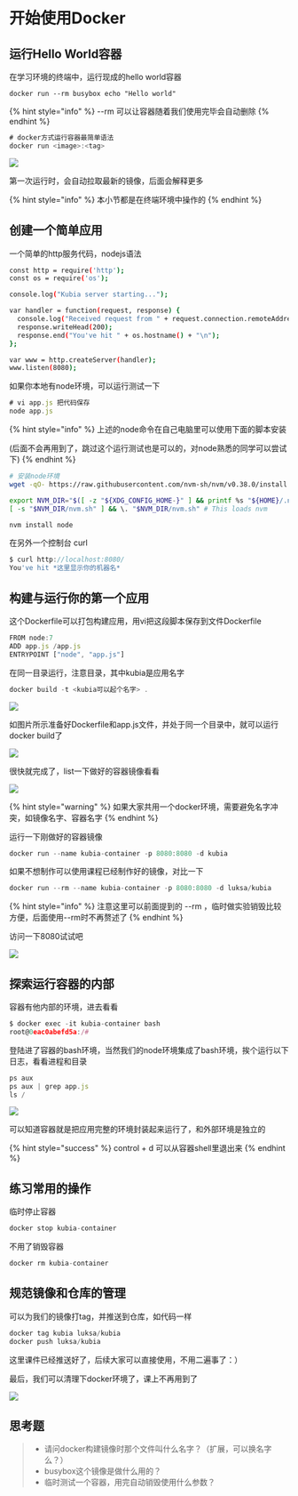 # 开始使用Docker

## 运行Hello World容器

在学习环境的终端中，运行现成的hello world容器

```
docker run --rm busybox echo "Hello world" 
```

{% hint style="info" %}
\--rm 可以让容器随着我们使用完毕会自动删除
{% endhint %}

```javascript
# docker方式运行容器最简单语法
docker run <image>:<tag>
```

![](<../../../.gitbook/assets/image (19).png>)

第一次运行时，会自动拉取最新的镜像，后面会解释更多

{% hint style="info" %}
本小节都是在终端环境中操作的
{% endhint %}

## 创建一个简单应用

一个简单的http服务代码，nodejs语法

```bash
const http = require('http');
const os = require('os');

console.log("Kubia server starting...");

var handler = function(request, response) {
  console.log("Received request from " + request.connection.remoteAddress);
  response.writeHead(200);
  response.end("You've hit " + os.hostname() + "\n");
};

var www = http.createServer(handler);
www.listen(8080);

```

如果你本地有node环境，可以运行测试一下

```javascript
# vi app.js 把代码保存
node app.js
```

{% hint style="info" %}
上述的node命令在自己电脑里可以使用下面的脚本安装

(后面不会再用到了，跳过这个运行测试也是可以的，对node熟悉的同学可以尝试下)
{% endhint %}

```bash
# 安装node环境
wget -qO- https://raw.githubusercontent.com/nvm-sh/nvm/v0.38.0/install.sh | bash

export NVM_DIR="$([ -z "${XDG_CONFIG_HOME-}" ] && printf %s "${HOME}/.nvm" || printf %s "${XDG_CONFIG_HOME}/nvm")"
[ -s "$NVM_DIR/nvm.sh" ] && \. "$NVM_DIR/nvm.sh" # This loads nvm

nvm install node

```

在另外一个控制台 curl

```javascript
$ curl http://localhost:8080/                                                                                                                                                130 ↵
You've hit *这里显示你的机器名*
```

## 构建与运行你的第一个应用

这个Dockerfile可以打包构建应用，用vi把这段脚本保存到文件Dockerfile

```javascript
FROM node:7
ADD app.js /app.js
ENTRYPOINT ["node", "app.js"]
```

在同一目录运行，注意目录，其中kubia是应用名字

```javascript
docker build -t <kubia可以起个名字> .
```

![](<../../../.gitbook/assets/image (2).png>)

如图片所示准备好Dockerfile和app.js文件，并处于同一个目录中，就可以运行docker build了

![](<../../../.gitbook/assets/image (1).png>)

很快就完成了，list一下做好的容器镜像看看

![](<../../../.gitbook/assets/image (7).png>)

{% hint style="warning" %}
如果大家共用一个docker环境，需要避免名字冲突，如镜像名字、容器名字
{% endhint %}

运行一下刚做好的容器镜像

```javascript
docker run --name kubia-container -p 8080:8080 -d kubia
```

如果不想制作可以使用课程已经制作好的镜像，对比一下

```javascript
docker run --rm --name kubia-container -p 8080:8080 -d luksa/kubia
```

{% hint style="info" %}
注意这里可以前面提到的 --rm ，临时做实验销毁比较方便，后面使用--rm时不再赘述了
{% endhint %}

访问一下8080试试吧

![](<../../../.gitbook/assets/image (6).png>)

## 探索运行容器的内部

容器有他内部的环境，进去看看

```javascript
$ docker exec -it kubia-container bash
root@0eac0abefd5a:/#
```

登陆进了容器的bash环境，当然我们的node环境集成了bash环境，挨个运行以下日志，看看进程和目录

```javascript
ps aux
ps aux | grep app.js
ls /
```

![](<../../../.gitbook/assets/image (8).png>)

可以知道容器就是把应用完整的环境封装起来运行了，和外部环境是独立的

{% hint style="success" %}
control + d   可以从容器shell里退出来
{% endhint %}

## 练习常用的操作

临时停止容器

```javascript
docker stop kubia-container
```

不用了销毁容器

```javascript
docker rm kubia-container
```

## 规范镜像和仓库的管理

可以为我们的镜像打tag，并推送到仓库，如代码一样

```javascript
docker tag kubia luksa/kubia
docker push luksa/kubia
```

这里课件已经推送好了，后续大家可以直接使用，不用二遍事了：）

最后，我们可以清理下docker环境了，课上不再用到了

![](<../../../.gitbook/assets/image (3).png>)

## 思考题

> * 请问docker构建镜像时那个文件叫什么名字？（扩展，可以换名字么？）
> * busybox这个镜像是做什么用的？
> * 临时测试一个容器，用完自动销毁使用什么参数？

